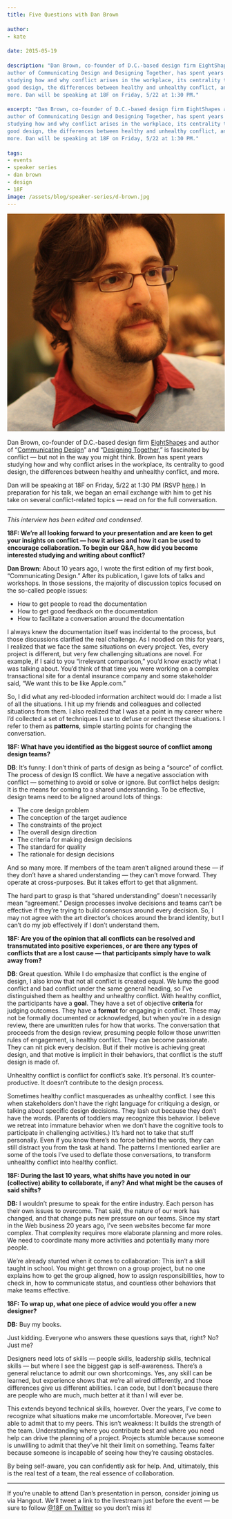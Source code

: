 ```yaml
---
title: Five Questions with Dan Brown

author:
- kate

date: 2015-05-19

description: "Dan Brown, co-founder of D.C.-based design firm EightShapes and
author of Communicating Design and Designing Together, has spent years
studying how and why conflict arises in the workplace, its centrality to
good design, the differences between healthy and unhealthy conflict, and
more. Dan will be speaking at 18F on Friday, 5/22 at 1:30 PM."

excerpt: "Dan Brown, co-founder of D.C.-based design firm EightShapes and
author of Communicating Design and Designing Together, has spent years
studying how and why conflict arises in the workplace, its centrality to
good design, the differences between healthy and unhealthy conflict, and
more. Dan will be speaking at 18F on Friday, 5/22 at 1:30 PM."

tags:
- events
- speaker series
- dan brown
- design
- 18F
image: /assets/blog/speaker-series/d-brown.jpg
---
```


<div class="align-left"><img alt="Dan Brown" src="/assets/blog/speaker-series/d-brown.jpg"></div>

Dan Brown, co-founder of D.C.-based design firm
[EightShapes](http://eightshapes.com/) and author of “[Communicating
Design](http://www.amazon.com/Communicating-Design-Developing-Documentation-Planning/dp/0321712463)”
and “[Designing
Together](http://www.amazon.com/Designing-Together-collaboration-management-professionals/dp/0321918630/ref=sr_1_1?s=books&ie=UTF8&qid=1431552817&sr=1-1&keywords=Designing+Together+Dan+Brown),”
is fascinated by conflict — but not in the way you might think. Brown
has spent years studying how and why conflict arises in the workplace,
its centrality to good design, the differences between healthy and
unhealthy conflict, and more.

Dan will be speaking at 18F on Friday, 5/22 at 1:30 PM (RSVP
[here](https://www.eventbrite.com/e/18f-design-presents-dan-r-brown-registration-16981311560).)
In preparation for his talk, we began an email exchange with him to get
his take on several conflict-related topics — read on for the full
conversation.

---

*This interview has been edited and condensed.*

**18F: We’re all looking forward to your presentation and are keen to
get your insights on conflict — how it arises and how it can be used to
encourage collaboration. To begin our Q&A, how did you become interested
studying and writing about conflict?**

**Dan Brown**: About 10 years ago, I wrote the first edition of my first
book, “Communicating Design.” After its publication, I gave lots of
talks and workshops. In those sessions, the majority of discussion
topics focused on the so-called people issues:

-   How to get people to read the documentation
-   How to get good feedback on the documentation
-   How to facilitate a conversation around the documentation

I always knew the documentation itself was incidental to the process,
but those discussions clarified the real challenge. As I noodled on this
for years, I realized that we face the same situations on every project.
Yes, every project is different, but very few challenging situations are
novel. For example, if I said to you “irrelevant comparison,” you’d know
exactly what I was talking about. You’d think of that time you were
working on a complex transactional site for a dental insurance company
and some stakeholder said, “We want this to be like Apple.com.”

So, I did what any red-blooded information architect would do: I made a
list of all the situations. I hit up my friends and colleagues and
collected situations from them. I also realized that I was at a point in
my career where I’d collected a set of techniques I use to defuse or
redirect these situations. I refer to them as **patterns**, simple
starting points for changing the conversation.

**18F: What have you identified as the biggest source of conflict among
design teams?**

**DB**: It’s funny: I don’t think of parts of design as being a “source”
of conflict. The process of design IS conflict. We have a negative
association with conflict — something to avoid or solve or ignore. But
conflict helps design: It is the means for coming to a shared
understanding. To be effective, design teams need to be aligned around
lots of things:

-   The core design problem
-   The conception of the target audience
-   The constraints of the project
-   The overall design direction
-   The criteria for making design decisions
-   The standard for quality
-   The rationale for design decisions

And so many more. If members of the team aren’t aligned around these —
if they don’t have a shared understanding — they can’t move forward.
They operate at cross-purposes. But it takes effort to get that
alignment.

The hard part to grasp is that “shared understanding” doesn’t
necessarily mean “agreement.” Design processes involve decisions and
teams can’t be effective if they’re trying to build consensus around
every decision. So, I may not agree with the art director’s choices
around the brand identity, but I can’t do my job effectively if I don’t
understand them.

**18F: Are you of the opinion that all conflicts can be resolved and
transmutated into positive experiences, or are there any types of
conflicts that are a lost cause — that participants simply have to walk
away from?**

**DB**: Great question. While I do emphasize that conflict is the engine
of design, I also know that not all conflict is created equal. We lump
the good conflict and bad conflict under the same general heading, so
I’ve distinguished them as healthy and unhealthy conflict. With healthy
conflict, the participants have a **goal**. They have a set of objective
**criteria** for judging outcomes. They have a **format** for engaging
in conflict. These may not be formally documented or acknowledged, but
when you’re in a design review, there are unwritten rules for how that
works. The conversation that proceeds from the design review, presuming
people follow those unwritten rules of engagement, is healthy conflict.
They can become passionate. They can nit pick every decision. But if
their motive is achieving great design, and that motive is implicit in
their behaviors, that conflict is the stuff design is made of.

Unhealthy conflict is conflict for conflict’s sake. It’s personal. It’s
counter-productive. It doesn’t contribute to the design process.

Sometimes healthy conflict masquerades as unhealthy conflict. I see this
when stakeholders don’t have the right language for critiquing a design,
or talking about specific design decisions. They lash out because they
don’t have the words. (Parents of toddlers may recognize this behavior.
I believe we retreat into immature behavior when we don’t have the
cognitive tools to participate in challenging activities.) It’s hard not
to take that stuff personally. Even if you know there’s no force behind
the words, they can still distract you from the task at hand. The
patterns I mentioned earlier are some of the tools I’ve used to deflate
those conversations, to transform unhealthy conflict into healthy
conflict.

**18F: During the last 10 years, what shifts have you noted in our
(collective) ability to collaborate, if any? And what might be the
causes of said shifts?**

**DB:** I wouldn’t presume to speak for the entire industry. Each person
has their own issues to overcome. That said, the nature of our work has
changed, and that change puts new pressure on our teams. Since my start
in the Web business 20 years ago, I’ve seen websites become far more
complex. That complexity requires more elaborate planning and more
roles. We need to coordinate many more activities and potentially many
more people.

We’re already stunted when it comes to collaboration: This isn’t a skill
taught in school. You might get thrown on a group project, but no one
explains how to get the group aligned, how to assign responsibilities,
how to check in, how to communicate status, and countless other
behaviors that make teams effective.

**18F: To wrap up, what one piece of advice would you offer a new
designer?**

**DB:** Buy my books.

Just kidding. Everyone who answers these questions says that, right? No?
Just me?

Designers need lots of skills — people skills, leadership skills,
technical skills — but where I see the biggest gap is self-awareness.
There’s a general reluctance to admit our own shortcomings. Yes, any
skill can be learned, but experience shows that we’re all wired
differently, and those differences give us different abilities. I can
code, but I don’t because there are people who are much, much better at
it than I will ever be.

This extends beyond technical skills, however. Over the years, I’ve come
to recognize what situations make me uncomfortable. Moreover, I’ve been
able to admit that to my peers. This isn’t weakness: It builds the
strength of the team. Understanding where you contribute best and where
you need help can drive the planning of a project. Projects stumble
because someone is unwilling to admit that they’ve hit their limit on
something. Teams falter because someone is incapable of seeing how
they’re causing obstacles.

By being self-aware, you can confidently ask for help. And, ultimately,
this is the real test of a team, the real essence of collaboration.

---

If you’re unable to attend Dan’s presentation in person, consider
joining us via Hangout. We’ll tweet a link to the livestream just before
the event — be sure to follow [@18F on
Twitter](https://twitter.com/18F/)
so you don’t miss it!
